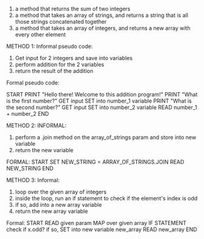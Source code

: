 1. a method that returns the sum of two integers
2. a method that takes an array of strings, and returns a string that is all those strings concatenated together
3. a method that takes an array of integers, and returns a new array with every other element

METHOD 1: 
Informal pseudo code: 
1) Get input for 2 integers and save into variables
2) perform addition for the 2 variables
3) return the result of the addition

Formal pseudo code: 

START 
PRINT "Hello there! Welcome to this addition program!"
PRINT "What is the first number?"
GET input SET into number_1 variable
PRINT "What is the second number?"
GET input SET into number_2 variable
READ number_1 + number_2
END

METHOD 2: 
INFORMAL: 
1) perform a .join method on the array_of_strings param and store into new variable
2) return the new variable


FORMAL: 
START
SET NEW_STRING = ARRAY_OF_STRINGS.JOIN
READ NEW_STRING
END

METHOD 3: 
Informal: 
1) loop over the given array of integers
2) inside the loop, run an if statement to check if the element's index is odd
3) if so, add into a new array variable
4) return the new array variable

Formal: 
START
READ given param
MAP over given array
IF STATEMENT check if x.odd?
if so, SET into new variable new_array
READ new_array
END


